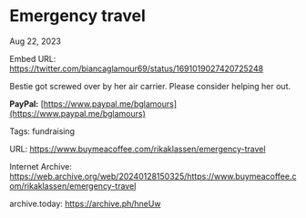 # Emergency travel
Aug 22, 2023

Embed URL: https://twitter.com/biancaglamour69/status/1691019027420725248

Bestie got screwed over by her air carrier. Please consider helping her out.

**PayPal:** [https://www.paypal.me/bglamours](https://www.paypal.me/bglamours)

Tags: fundraising

URL: https://www.buymeacoffee.com/rikaklassen/emergency-travel

Internet Archive: https://web.archive.org/web/20240128150325/https://www.buymeacoffee.com/rikaklassen/emergency-travel

archive.today: https://archive.ph/hneUw
